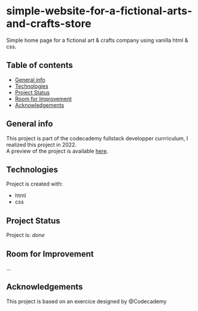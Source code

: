 # simple-website-for-a-fictional-arts-and-crafts-store

Simple home page for a fictional art & crafts company using vanilla html & css.

## Table of contents
* [General info](#general-info)
* [Technologies](#technologies)
* [Project Status](#project-status)
* [Room for Improvement](#room-for-improvement)
* [Acknowledgements](#acknowledgements)

## General info
This project is part of the codecademy fullstack developper currriculum, I realized this project in 2022. <br>
A preview of the project is available [here](https://htmlpreview.github.io/?https://github.com/chloe4E/simple-website-for-a-fictional-arts-and-crafts-store/blob/main/index.html).
	
## Technologies
Project is created with:
* html
* css

## Project Status
Project is: _done_

## Room for Improvement
...

	
## Acknowledgements
This project is based on an exercice designed by @Codecademy


